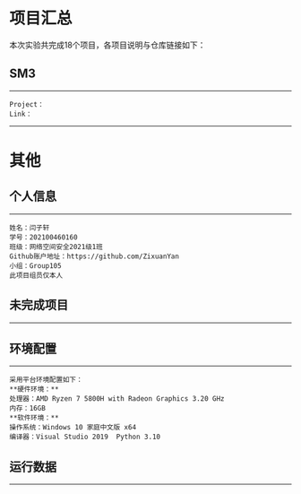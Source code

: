 # 项目汇总

本次实验共完成18个项目，各项目说明与仓库链接如下：

## SM3

* * *

```
Project：
Link： 
```

* * *

# 其他

## 个人信息

* * *

```
姓名：闫子轩
学号：202100460160
班级：网络空间安全2021级1班
Github账户地址：https://github.com/ZixuanYan
小组：Group105
此项目组员仅本人 
```

## 未完成项目

* * *

## 环境配置

* * *

```
采用平台环境配置如下：
**硬件环境：**
处理器：AMD Ryzen 7 5800H with Radeon Graphics 3.20 GHz
内存：16GB
**软件环境：**
操作系统：Windows 10 家庭中文版 x64
编译器：Visual Studio 2019  Python 3.10 
```

## 运行数据

* * *
